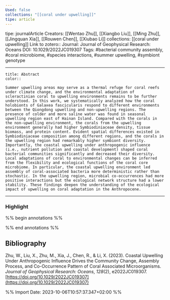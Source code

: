 ```yaml
---
Used: false
collections: "[[coral under upwelling]]"
tipe: article
---
```

tipe: journalArticle
Creators: [[Wentao Zhu]], [[Xiangbo Liu]], [[Ming Zhu]], [[Jingquan Xia]], [[Rouwen Chen]], [[Xiubao Li]]
collections: [[coral under upwelling]]
Link to zotero:: 
Journal: Journal of Geophysical Research: Oceans
DOI: 10.1029/2022JC019307
Tags: #bacterial community assembly, #coral microbiome, #species interactions, #summer upwelling, #symbiont genotype

---
```ad-note
title: Abstract
color:: 

Summer upwelling areas may serve as a thermal refuge for coral reefs under climate change, and the environmental adaptation of scleractinian coral to upwelling environments remains to be further understood. In this work, we systematically analyzed how the coral holobionts of Galaxea fascicularis respond to different environments between the Qiongdong upwelling and non-upwelling regions. The presence of colder and more saline water was found in seasonal upwelling region east of Hainan Island. Compared with the corals in the non-upwelling environment, the corals from the upwelling environment generally had higher Symbiodiniaceae density, tissue biomass, and protein content. Evident spatial differences existed in Symbiodiniaceae composition among different regions, and the corals in the upwelling region had remarkably higher symbiont diversity. Importantly, the coastal upwelling under anthropogenic influence (i.e., nutrient pollution and coastal development) shaped coral bacterial communities significantly and decreased their diversity. Local adaptations of coral to environmental changes can be inferred from the flexibility and ecological functions of the coral core microbiome. In particular, the coastal upwelling environment led assembly of coral-associated bacteria more deterministic rather than stochastic. In the upwelling region, microbial co-occurrences had more positive interactions but the ecological network structure had a lower stability. These findings deepen the understanding of the ecological impact of upwelling on coral adaptation in the Anthropocene.

```

---
### Highlight

%% begin annotations %%

%% end annotations %%

## Bibliography

Zhu, W., Liu, X., Zhu, M., Xia, J., Chen, R., & Li, X. (2023). Coastal Upwelling Under Anthropogenic Influence Drives the Community Change, Assembly Process, and Co-Occurrence Pattern of Coral Associated Microorganisms. _Journal of Geophysical Research: Oceans_, _128_(2), e2022JC019307. [https://doi.org/10.1029/2022JC019307](https://doi.org/10.1029/2022JC019307)

%% Import Date: 2023-10-06T10:57:37.347+02:00 %%
